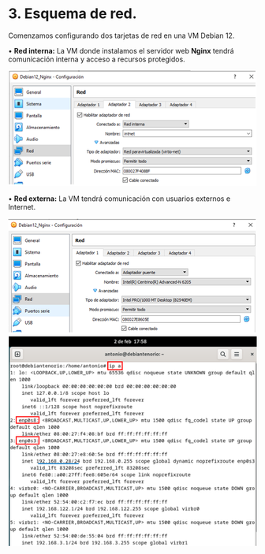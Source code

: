 # 3.	Esquema de red.
Comenzamos configurando dos tarjetas de red en una VM Debian 12.

•	**Red interna:** La VM donde instalamos el servidor web **Nginx** tendrá comunicación interna y acceso a recursos protegidos.

![Red Interna](Imagenes/3_Red_Interna_Servidor.PNG)

•	**Red externa:** La VM tendrá comunicación con usuarios externos e Internet.

![Red Externa](Imagenes/4_Red_Ext_Servidor.PNG)
![ip_servidor](Imagenes/5_ip_servidor.PNG)
